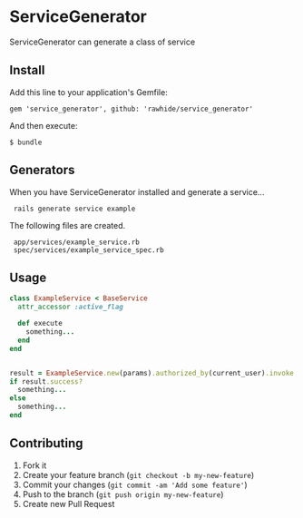 # ServiceGenerator

ServiceGenerator can generate a class of service

## Install

Add this line to your application's Gemfile:

```
gem 'service_generator', github: 'rawhide/service_generator'
```

And then execute:

```
$ bundle
```

## Generators

When you have ServiceGenerator installed and generate a service...

```
 rails generate service example
```

The following files are created.

```files
 app/services/example_service.rb
 spec/services/example_service_spec.rb
```

## Usage

```ruby
class ExampleService < BaseService
  attr_accessor :active_flag

  def execute
    something...
  end
end


result = ExampleService.new(params).authorized_by(current_user).invoke
if result.success?
  something...
else
  something...
end
```

## Contributing

1. Fork it
2. Create your feature branch (`git checkout -b my-new-feature`)
3. Commit your changes (`git commit -am 'Add some feature'`)
4. Push to the branch (`git push origin my-new-feature`)
5. Create new Pull Request
